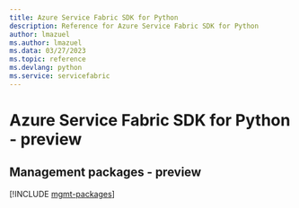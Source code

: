 ```yaml
---
title: Azure Service Fabric SDK for Python
description: Reference for Azure Service Fabric SDK for Python
author: lmazuel
ms.author: lmazuel
ms.data: 03/27/2023
ms.topic: reference
ms.devlang: python
ms.service: servicefabric
---
```

# Azure Service Fabric SDK for Python - preview

## Management packages - preview
[!INCLUDE [mgmt-packages](service-fabric-mgmt-index.md)]